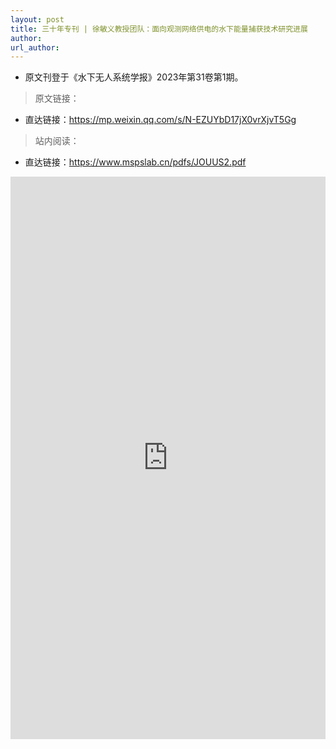 ```yaml
---
layout: post
title: 三十年专刊 | 徐敏义教授团队：面向观测网络供电的水下能量捕获技术研究进展
author: 
url_author: 
---
```


- 原文刊登于《水下无人系统学报》2023年第31卷第1期。

> 原文链接：

- 直达链接：https://mp.weixin.qq.com/s/N-EZUYbD17jX0vrXjvT5Gg


> 站内阅读：

- 直达链接：https://www.mspslab.cn/pdfs/JOUUS2.pdf

<iframe src="https://www.mspslab.cn/pdfs/JOUUS2.pdf" frameborder="0" id="iFrame" width="100%" scrolling="no" height= "900"></iframe>
 
